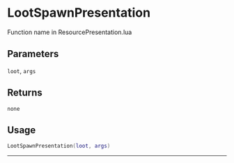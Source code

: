 # LootSpawnPresentation
Function name in ResourcePresentation.lua
## Parameters
`loot`, `args`
## Returns
`none`
## Usage
```lua
LootSpawnPresentation(loot, args)
```
---
